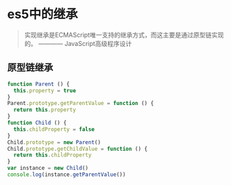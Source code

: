 # es5中的继承
> 实现继承是ECMAScript唯一支持的继承方式，而这主要是通过原型链实现的。 ———— JavaScript高级程序设计

## 原型链继承
```js
function Parent () {
  this.property = true
}
Parent.prototype.getParentValue = function () {
  return this.property
}
function Child () {
  this.childProperty = false
}
Child.prototype = new Parent()
Child.prototype.getChildValue = function () {
  return this.childProperty
}
var instance = new Child()
console.log(instance.getParentValue())
```